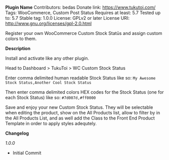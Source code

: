 **Plugin Name**
Contributors: bedas
Donate link: https://www.tukutoi.com/
Tags: WooCommerce, Custom Post Status
Requires at least: 5.7
Tested up to: 5.7
Stable tag: 1.0.0
License: GPLv2 or later
License URI: http://www.gnu.org/licenses/gpl-2.0.html

Register your own WooCommerce Custom Stock Statūs and assign custom colors to them.

**Description**

Install and activate like any other plugin.

Head to Dashboard > TukuToi > WC Custom Stock Status

Enter comma delimited human readable Stock Status like so:
`My Awesome Stock Status,Another Cool Stock Status`

Then enter comma delimited colors HEX codes for the Stock Status (one for each Stock Status) like so:
`#7d007d,#ff0000`

Save and enjoy your new Custom Stock Status.
They will be selectable when editing the product, show on the All Products list, allow to filter by in the All Products List, and as well add the Class to the Front End Product Template in order to apply styles adequtely.

**Changelog**

*1.0.0*
- Initial Commit